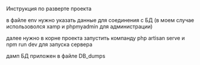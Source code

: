Инструкция по разверте проекта 


в файле env нужно указать данные для соединения с БД (в моем случае использоволся xamp и phpmyadmin для администрации)

далее нужно в корне проекта запустить компанду php artisan serve и npm run dev для запуска сервера 


дамп БД приложен в файле DB_dumps
